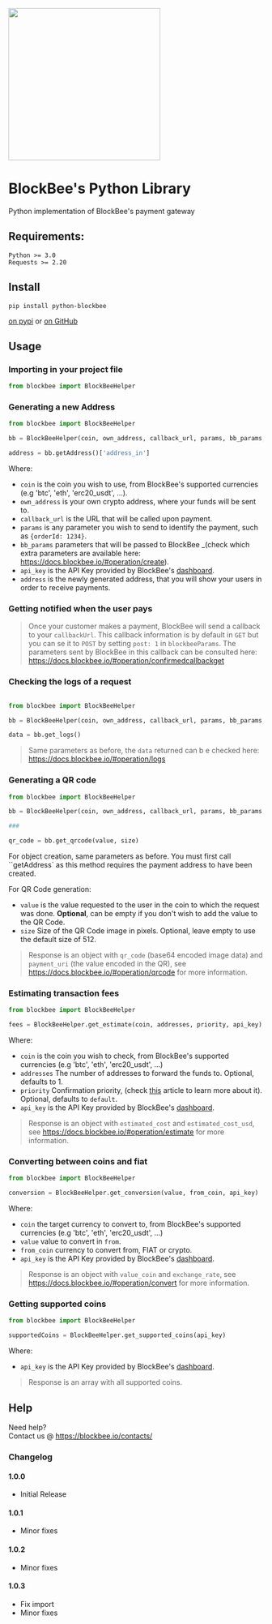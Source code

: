 [<img src="https://blockbee.io/static/assets/images/blockbee_logo_nospaces.png" width="300"/>](image.png)


# BlockBee's Python Library
Python implementation of BlockBee's payment gateway

## Requirements:

```
Python >= 3.0
Requests >= 2.20
```

## Install

```shell script
pip install python-blockbee
```

[on pypi](https://pypi.python.org/pypi/python-blockbee)
or
[on GitHub](https://github.com/blockbee-io/python-blockbee)

## Usage

### Importing in your project file

```python
from blockbee import BlockBeeHelper
```

### Generating a new Address

```python
from blockbee import BlockBeeHelper

bb = BlockBeeHelper(coin, own_address, callback_url, params, bb_params, api_key)

address = bb.getAddress()['address_in']
```

Where:

* ``coin`` is the coin you wish to use, from BlockBee's supported currencies (e.g 'btc', 'eth', 'erc20_usdt', ...).
* ``own_address`` is your own crypto address, where your funds will be sent to.
* ``callback_url`` is the URL that will be called upon payment.
* ``params`` is any parameter you wish to send to identify the payment, such as `{orderId: 1234}`.
* ``bb_params`` parameters that will be passed to BlockBee _(check which extra parameters are available here: https://docs.blockbee.io/#operation/create).
* ``api_key`` is the API Key provided by BlockBee's [dashboard](https://dash.blockbee.io/).
* ``address`` is the newly generated address, that you will show your users in order to receive payments.

### Getting notified when the user pays

> Once your customer makes a payment, BlockBee will send a callback to your `callbackUrl`. This callback information is by default in ``GET`` but you can se it to ``POST`` by setting ``post: 1`` in ``blockbeeParams``. The parameters sent by BlockBee in this callback can be consulted here: https://docs.blockbee.io/#operation/confirmedcallbackget

### Checking the logs of a request

```python

from blockbee import BlockBeeHelper

bb = BlockBeeHelper(coin, own_address, callback_url, params, bb_params, api_key)

data = bb.get_logs()
```
> Same parameters as before, the ```data``` returned can b e checked here: https://docs.blockbee.io/#operation/logs

### Generating a QR code

```python
from blockbee import BlockBeeHelper

bb = BlockBeeHelper(coin, own_address, callback_url, params, bb_params, api_key)

###

qr_code = bb.get_qrcode(value, size)
```
For object creation, same parameters as before. You must first call ``getAddress` as this method requires the payment address to have been created.

For QR Code generation:

* ``value`` is the value requested to the user in the coin to which the request was done. **Optional**, can be empty if you don't wish to add the value to the QR Code.
* ``size`` Size of the QR Code image in pixels. Optional, leave empty to use the default size of 512.

> Response is an object with `qr_code` (base64 encoded image data) and `payment_uri` (the value encoded in the QR), see https://docs.blockbee.io/#operation/qrcode for more information.

### Estimating transaction fees

```python
from blockbee import BlockBeeHelper

fees = BlockBeeHelper.get_estimate(coin, addresses, priority, api_key)
```
Where: 
* ``coin`` is the coin you wish to check, from BlockBee's supported currencies (e.g 'btc', 'eth', 'erc20_usdt', ...)
* ``addresses`` The number of addresses to forward the funds to. Optional, defaults to 1.
* ``priority`` Confirmation priority, (check [this](https://support.blockbee.io/article/how-the-priority-parameter-works) article to learn more about it). Optional, defaults to ``default``.
* ``api_key`` is the API Key provided by BlockBee's [dashboard](https://dash.blockbee.io/).

> Response is an object with ``estimated_cost`` and ``estimated_cost_usd``, see https://docs.blockbee.io/#operation/estimate for more information.

### Converting between coins and fiat

```python
from blockbee import BlockBeeHelper

conversion = BlockBeeHelper.get_conversion(value, from_coin, api_key)
```
Where:
* ``coin`` the target currency to convert to, from BlockBee's supported currencies (e.g 'btc', 'eth', 'erc20_usdt', ...)
* ``value`` value to convert in `from`.
* ``from_coin`` currency to convert from, FIAT or crypto.
* ``api_key`` is the API Key provided by BlockBee's [dashboard](https://dash.blockbee.io/).

> Response is an object with ``value_coin`` and ``exchange_rate``, see https://docs.blockbee.io/#operation/convert for more information.

### Getting supported coins

```python
from blockbee import BlockBeeHelper

supportedCoins = BlockBeeHelper.get_supported_coins(api_key)
```
Where: 
* ``api_key`` is the API Key provided by BlockBee's [dashboard](https://dash.blockbee.io/).

> Response is an array with all supported coins.

## Help

Need help?  
Contact us @ https://blockbee.io/contacts/


### Changelog

#### 1.0.0
* Initial Release

#### 1.0.1
* Minor fixes

#### 1.0.2
* Minor fixes

#### 1.0.3
* Fix import
* Minor fixes